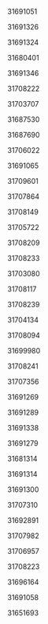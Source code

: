 31691051

31691326

31691324

31680401

31691346

31708222

31703707

31687530

31687690

31706022

31691065

31709601

31707864

31708149

31705722

31708209

31708233

31703080

31708117

31708239

31704134

31708094

31699980

31708241

31707356

31691269

31691289

31691338

31691279

31681314

31691314

31691300

31707310

31692891

31707982

31706957

31708223

31696164

31691058

31651693

